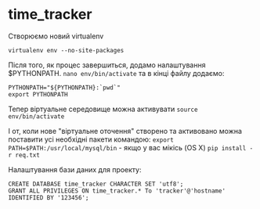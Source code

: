 time_tracker
============

Створюємо новий virtualenv
```code
virtualenv env --no-site-packages
```
Після того, як процес завершиться, додамо налаштування $PYTHONPATH.
`nano env/bin/activate` та в кінці файлу додаємо:
```code
PYTHONPATH="${PYTHONPATH}:`pwd`"
export PYTHONPATH
```
Тепер віртуальне середовище можна активувати
`source env/bin/activate`

І от, коли нове "віртуальне оточення" створено та активовано можна поставити усі необхідні пакети командою:
`export PATH=$PATH:/usr/local/mysql/bin` - якщо у вас мікісь (OS X)
`pip install -r req.txt`

Налаштування бази даних для проекту:
```code
CREATE DATABASE time_tracker CHARACTER SET 'utf8';
GRANT ALL PRIVILEGES ON time_tracker.* To 'tracker'@'hostname' IDENTIFIED BY '123456';
```
